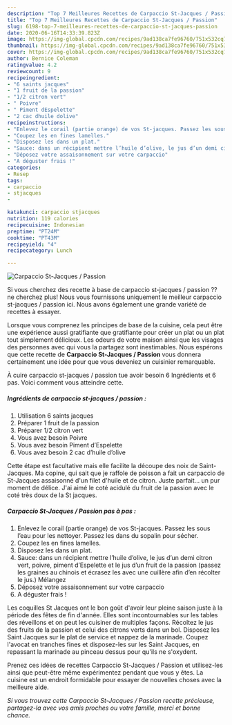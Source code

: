 ```yaml
---
description: "Top 7 Meilleures Recettes de Carpaccio St-Jacques / Passion"
title: "Top 7 Meilleures Recettes de Carpaccio St-Jacques / Passion"
slug: 6198-top-7-meilleures-recettes-de-carpaccio-st-jacques-passion
date: 2020-06-16T14:33:39.823Z
image: https://img-global.cpcdn.com/recipes/9ad138ca7fe96760/751x532cq70/carpaccio-st-jacques-passion-photo-principale-de-la-recette.jpg
thumbnail: https://img-global.cpcdn.com/recipes/9ad138ca7fe96760/751x532cq70/carpaccio-st-jacques-passion-photo-principale-de-la-recette.jpg
cover: https://img-global.cpcdn.com/recipes/9ad138ca7fe96760/751x532cq70/carpaccio-st-jacques-passion-photo-principale-de-la-recette.jpg
author: Bernice Coleman
ratingvalue: 4.2
reviewcount: 9
recipeingredient:
- "6 saints jacques"
- "1 fruit de la passion"
- "1/2 citron vert"
- " Poivre"
- " Piment dEspelette"
- "2 cac dhuile dolive"
recipeinstructions:
- "Enlevez le corail (partie orange) de vos St-jacques. Passez les sous l’eau pour les nettoyer. Passez les dans du sopalin pour sécher."
- "Coupez les en fines lamelles."
- "Disposez les dans un plat."
- "Sauce: dans un récipient mettre l’huile d’olive, le jus d’un demi citron vert, poivre, piment d’Espelette et le jus d’un fruit de la passion (passez les graines au chinois et écrasez les avec une cuillère afin d’en récolter le jus.) Mélangez"
- "Déposez votre assaisonnement sur votre carpaccio"
- "A déguster frais !"
categories:
- Resep
tags:
- carpaccio
- stjacques
- 

katakunci: carpaccio stjacques  
nutrition: 119 calories
recipecuisine: Indonesian
preptime: "PT24M"
cooktime: "PT43M"
recipeyield: "4"
recipecategory: Lunch

---
```



![Carpaccio St-Jacques / Passion](https://img-global.cpcdn.com/recipes/9ad138ca7fe96760/751x532cq70/carpaccio-st-jacques-passion-photo-principale-de-la-recette.jpg)

Si vous cherchez des recette à base de carpaccio st-jacques / passion ?? ne cherchez plus! Nous vous fournissons uniquement le meilleur carpaccio st-jacques / passion ici. Nous avons également une grande variété de recettes à essayer.

Lorsque vous comprenez les principes de base de la cuisine, cela peut être une expérience aussi gratifiante que gratifiante pour créer un plat ou un plat tout simplement délicieux. Les odeurs de votre maison ainsi que les visages des personnes avec qui vous la partagez sont inestimables. Nous espérons que cette recette de <strong> Carpaccio St-Jacques / Passion </strong> vous donnera certainement une idée pour que vous deveniez un cuisinier remarquable.

<!--inarticleads1-->

À cuire carpaccio st-jacques / passion tue avoir besoin 6 Ingrédients et 6 pas. Voici comment vous atteindre cette.

##### Ingrédients de carpaccio st-jacques / passion :

1. Utilisation 6 saints jacques
1. Préparer 1 fruit de la passion
1. Préparer 1/2 citron vert
1. Vous avez besoin  Poivre
1. Vous avez besoin  Piment d’Espelette
1. Vous avez besoin 2 cac d’huile d’olive


Cette étape est facultative mais elle facilite la découpe des noix de Saint-Jacques. Ma copine, qui sait que je raffole de poisson a fait un carpaccio de St-Jacques assaisonné d&#39;un filet d&#39;huile et de citron. Juste parfait… un pur moment de délice. J&#39;ai aimé le coté acidulé du fruit de la passion avec le coté très doux de la St jacques. 

<!--inarticleads2-->

##### Carpaccio St-Jacques / Passion pas à pas :

1. Enlevez le corail (partie orange) de vos St-jacques. Passez les sous l’eau pour les nettoyer. Passez les dans du sopalin pour sécher.
1. Coupez les en fines lamelles.
1. Disposez les dans un plat.
1. Sauce: dans un récipient mettre l’huile d’olive, le jus d’un demi citron vert, poivre, piment d’Espelette et le jus d’un fruit de la passion (passez les graines au chinois et écrasez les avec une cuillère afin d’en récolter le jus.) Mélangez
1. Déposez votre assaisonnement sur votre carpaccio
1. A déguster frais !


Les coquilles St Jacques ont le bon goût d&#39;avoir leur pleine saison juste à la période des fêtes de fin d&#39;année. Elles sont incontournables sur les tables des réveillons et on peut les cuisiner de multiples façons. Récoltez le jus des fruits de la passion et celui des citrons verts dans un bol. Disposez les Saint Jacques sur le plat de service et nappez de la marinade. Coupez l&#39;avocat en tranches fines et disposez-les sur les Saint Jacques, en repassant la marinade au pinceau dessus pour qu&#39;ils ne s&#39;oxydent. 

<!--inarticleads1-->

<p>
Prenez ces idées de recettes Carpaccio St-Jacques / Passion et utilisez-les ainsi que peut-être même expérimentez pendant que vous y êtes. La cuisine est un endroit formidable pour essayer de nouvelles choses avec la meilleure aide.
</p>

<p>
<i>Si vous trouvez cette Carpaccio St-Jacques / Passion recette précieuse, partagez-la avec vos amis proches ou votre famille, merci et bonne chance.</i>
</p>
